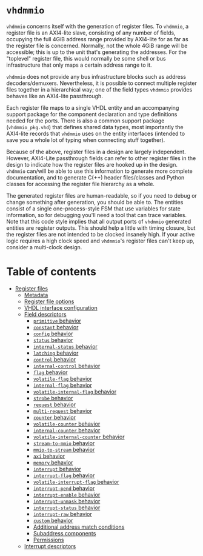 # `vhdmmio`

`vhdmmio` concerns itself with the generation of register files. To
`vhdmmio`, a register file is an AXI4-lite slave, consisting of any number
of fields, occupying the full 4GiB address range provided by AXI4-lite for
as far as the register file is concerned. Normally, not the whole 4GiB
range will be accessible; this is up to the unit that's generating the
addresses. For the "toplevel" register file, this would normally be some
shell or bus infrastructure that only maps a certain address range to it.

`vhdmmio` does not provide any bus infrastructure blocks such as address
decoders/demuxers. Nevertheless, it is possible to connect multiple
register files together in a hierarchical way; one of the field types
`vhdmmio` provides behaves like an AXI4-lite passthrough.

Each register file maps to a single VHDL entity and an accompanying
support package for the component declaration and type definitions needed
for the ports. There is also a common support package (`vhdmmio_pkg.vhd`)
that defines shared data types, most importantly the AXI4-lite records that
`vhdmmio` uses on the entity interfaces (intended to save you a whole lot
of typing when connecting stuff together).

Because of the above, register files in a design are largely independent.
However, AXI4-Lite passthrough fields can refer to other register files in
the design to indicate how the register files are hooked up in the design.
`vhdmmio` can/will be able to use this information to generate more
complete documentation, and to generate C(++) header files/classes and
Python classes for accessing the register file hierarchy as a whole.

The generated register files are human-readable, so if you need to debug or
change something after generation, you should be able to. The entities
consist of a single one-process-style FSM that use variables for state
information, so for debugging you'll need a tool that can trace variables.
Note that this code style implies that all output ports of `vhdmmio`
generated entities are register outputs. This should help a little with
timing closure, but the register files are not intended to be clocked
insanely high. If your active logic requires a high clock speed and
`vhdmmio`'s register files can't keep up, consider a multi-clock design.

# Table of contents

- [Register files](registerfileconfig.md)
  - [Metadata](metadataconfig.md)
  - [Register file options](featureconfig.md)
  - [VHDL interface configuration](interfaceconfig.md)
  - [Field descriptors](fieldconfig.md)
    - [`primitive` behavior](primitive.md)
    - [`constant` behavior](constant.md)
    - [`config` behavior](config.md)
    - [`status` behavior](status.md)
    - [`internal-status` behavior](internalstatus.md)
    - [`latching` behavior](latching.md)
    - [`control` behavior](control.md)
    - [`internal-control` behavior](internalcontrol.md)
    - [`flag` behavior](flag.md)
    - [`volatile-flag` behavior](volatileflag.md)
    - [`internal-flag` behavior](internalflag.md)
    - [`volatile-internal-flag` behavior](volatileinternalflag.md)
    - [`strobe` behavior](strobe.md)
    - [`request` behavior](request.md)
    - [`multi-request` behavior](multirequest.md)
    - [`counter` behavior](counter.md)
    - [`volatile-counter` behavior](volatilecounter.md)
    - [`internal-counter` behavior](internalcounter.md)
    - [`volatile-internal-counter` behavior](volatileinternalcounter.md)
    - [`stream-to-mmio` behavior](streamtommio.md)
    - [`mmio-to-stream` behavior](mmiotostream.md)
    - [`axi` behavior](axi.md)
    - [`memory` behavior](memory.md)
    - [`interrupt` behavior](interrupt.md)
    - [`interrupt-flag` behavior](interruptflag.md)
    - [`volatile-interrupt-flag` behavior](volatileinterruptflag.md)
    - [`interrupt-pend` behavior](interruptpend.md)
    - [`interrupt-enable` behavior](interruptenable.md)
    - [`interrupt-unmask` behavior](interruptunmask.md)
    - [`interrupt-status` behavior](interruptstatus.md)
    - [`interrupt-raw` behavior](interruptraw.md)
    - [`custom` behavior](custom.md)
    - [Additional address match conditions](conditionconfig.md)
    - [Subaddress components](subaddressconfig.md)
    - [Permissions](permissionconfig.md)
  - [Interrupt descriptors](interruptconfig.md)
